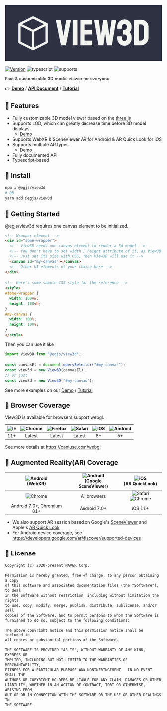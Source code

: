<img src="./demo/image/view3d.png" />

[![Version](https://img.shields.io/npm/v/@egjs/view3d?color=A8C256&label=&style=flat-square&logo=npm)](https://www.npmjs.com/package/@egjs/view3d) ![typescript](https://img.shields.io/static/v1.svg?label=&message=TypeScript&color=294E80&style=flat-square&logo=typescript) ![supports](https://img.shields.io/static/v1.svg?label=&message=%F0%9F%93%B1%F0%9F%92%BB%F0%9F%96%A5%EF%B8%8F&color=DDD&style=flat-square)

Fast & customizable 3D model viewer for everyone

👉 **[Demo](https://naver.github.io/egjs-view3d/demo)** / **[API Document](https://naver.github.io/egjs-view3d)** / **[Tutorial](https://naver.github.io/egjs-view3d/tutorial-Adding%20Controls.html)**

## 🔸 Features
- Fully customizable 3D model viewer based on the [three.js](https://github.com/mrdoob/three.js/)
- Supports LOD, which can greatly decrease time before 3D model displays.
  - [Demo](https://naver.github.io/egjs-view3d/demo#features-lod)
- Supports WebXR & SceneViewer AR for Android & AR Quick Look for iOS
- Supports multiple AR types
  - [Demo](https://naver.github.io/egjs-view3d/demo#features-ar)
- Fully documented API
- Typescript-based

## 🔸 Install

```sh
npm i @egjs/view3d
# OR
yarn add @egjs/view3d
```

## 🔸 Getting Started
@egjs/view3d requires one canvas element to be initialized.

```html
<!-- Wrapper element -->
<div id="some-wrapper">
  <!-- View3D needs one canvas element to render a 3d model -->
  <!-- You don't have to set width / height attribute of it, as View3D will manage that for you. -->
  <!-- Just set its size with CSS, then View3D will use it -->
  <canvas id="my-canvas"></canvas>
  <!-- Other UI elements of your choice here -->
</div>

<!-- Here's some sample CSS style for the reference -->
<style>
#some-wrapper {
  width: 100vw;
  height: 100vh;
}
#my-canvas {
  width: 100%;
  height: 100%;
}
</style>
```

Then you can use it like

```js
import View3D from "@egjs/view3d";

const canvasEl = document.querySelector("#my-canvas");
const view3d = new View3D(canvasEl);
// or just
const view3d = new View3D("#my-canvas");
```

See more examples on our [Demo](https://naver.github.io/egjs-view3d/demo) / [Tutorial](https://naver.github.io/egjs-view3d/tutorial-Adding%20Controls.html)

## 🔸 Browser Coverage
View3D is available for browsers support webgl.

|<img width="20" src="https://simpleicons.org/icons/internetexplorer.svg" alt="IE" />|<img width="20" src="https://simpleicons.org/icons/googlechrome.svg" alt="Chrome" />|<img width="20" src="https://simpleicons.org/icons/firefoxbrowser.svg" alt="Firefox" />|<img width="20" src="https://simpleicons.org/icons/safari.svg" alt="Safari" />|<img width="20" src="https://simpleicons.org/icons/apple.svg" alt="iOS" />|<img width="20" src="https://simpleicons.org/icons/android.svg" alt="Android">|
|:---:|:---:|:---:|:---:|:---:|:---:|
|11+|Latest|Latest|Latest|8+|5+|

See more details at https://caniuse.com/webgl

## 🔸 Augmented Reality(AR) Coverage
<img width="20" src="https://simpleicons.org/icons/android.svg" alt="Android"><br/>(WebXR)|<img width="20" src="https://simpleicons.org/icons/android.svg" alt="Android"><br/>(Google SceneViewer)|<img width="20" src="https://simpleicons.org/icons/apple.svg" alt="iOS" /><br/>(AR QuickLook)|
|:---:|:---:|:---:|
|<img width="15" src="https://simpleicons.org/icons/googlechrome.svg" alt="Chrome" />|All browsers|<img width="15" src="https://simpleicons.org/icons/safari.svg" alt="Safari" /> <img width="15" src="https://simpleicons.org/icons/googlechrome.svg" alt="Chrome" />|
|Android 7.0+, Chromium 81+|Android 7.0+|iOS 11+|
- We also support AR session based on Google's [SceneViewer](https://developers.google.com/ar/develop/java/scene-viewer) and Apple's [AR Quick Look](https://developer.apple.com/augmented-reality/quick-look/)
- For Android device coverage, see https://developers.google.com/ar/discover/supported-devices

## 🔸 License
```
Copyright (c) 2020-present NAVER Corp.

Permission is hereby granted, free of charge, to any person obtaining a copy
of this software and associated documentation files (the "Software"), to deal
in the Software without restriction, including without limitation the rights
to use, copy, modify, merge, publish, distribute, sublicense, and/or sell
copies of the Software, and to permit persons to whom the Software is
furnished to do so, subject to the following conditions:

The above copyright notice and this permission notice shall be included in
all copies or substantial portions of the Software.

THE SOFTWARE IS PROVIDED "AS IS", WITHOUT WARRANTY OF ANY KIND, EXPRESS OR
IMPLIED, INCLUDING BUT NOT LIMITED TO THE WARRANTIES OF MERCHANTABILITY,
FITNESS FOR A PARTICULAR PURPOSE AND NONINFRINGEMENT.  IN NO EVENT SHALL THE
AUTHORS OR COPYRIGHT HOLDERS BE LIABLE FOR ANY CLAIM, DAMAGES OR OTHER
LIABILITY, WHETHER IN AN ACTION OF CONTRACT, TORT OR OTHERWISE, ARISING FROM,
OUT OF OR IN CONNECTION WITH THE SOFTWARE OR THE USE OR OTHER DEALINGS IN
THE SOFTWARE.
```

